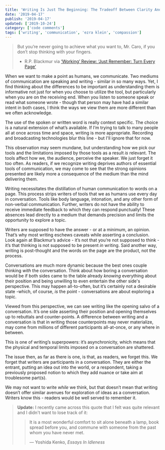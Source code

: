 ```yaml
---
title: 'Writing Is Just The Beginning: The Tradeoff Between Clarity And Exploration With Writing And Conversing'
date: '2019-04-17'
publish: '2019-04-17'
updated: ['2019-10-24']
category: ['code comments']
tags: ['writing', 'communication', 'ezra klein', 'compassion']
---
```


> But you’re never going to achieve what you want to, Mr. Caro, if you don’t stop thinking with your fingers.
>
> -   R.P. Blackmur via [‘Working’ Review: ‘Just Remember: Turn Every Page’](https://www.wsj.com/articles/working-review-just-remember-turn-every-page-11555107427)

When we want to make a point as humans, we communicate. Two mediums of communication are speaking and writing - similar in so many ways. Yet, I find thinking about the differences to be important as understanding them is informative not just for when you choose to utilize the tool, but particularly when you are on the receiving end. When you listen to someone speak or read what someone wrote - though that person may have had a similar intent in both cases, I think the ways we view them are more different than we often acknowledge.

The use of the spoken or written word is really context specific. The choice is a natural extension of what’s available. If I’m trying to talk to many people all at once across time and space, writing is more appropriate. Recording and broadcasting technologies blur this line - but I'll ignore that for now.

This observation may seem mundane, but understanding how we pick our tools and the limitations imposed by those tools as a result _is_ relevant. The tools affect how we, the audience, perceive the speaker. We just forget it too often. As readers, if we recognize writing deprives authors of essential tools of communication, we may come to see that the strong opinions presented are likely more a consequence of the medium than the mind delivering them.

Writing necessitates the distillation of human communication to words on a page. This process strips writers of tools that we as humans use every day in conversation. Tools like body language, intonation, and any other form of non-verbal communication. Further, writers do not have the ability to receive immediate feedback to which they can respond punctually! These absences lead directly to a medium that demands precision and limits the opportunity to explore a topic.

Writers are supposed to have the answer - or at a minimum, an opinion. That’s why most writing eschews caveats while asserting a conclusion. Look again at Blackmur’s advice - it’s not that you’re not supposed to think - it’s that thinking is not supposed to be present _in_ writing. Said another way, writing is post-thought and the words on the page are the product, not the process.

Conversations are much more dynamic because the best ones couple thinking _with_ the conversation. Think about how boring a conversation would be if both sides came to the table already _knowing_ everything about their position and being unwilling to even entertain the other side's perspective. This may happen all-to-often, but it’s certainly not a desirable state -which, of course, _is_ the point - conversations are about exploring a topic.

Viewed from this perspective, we can see writing like the opening salvo of a conversation. It’s one side asserting their position and opening themselves up to rebuttals and counter-points. A difference between writing and a conversation is that in writing those counterpoints may never materialize, may come from millions of different participants all-at-once, or any where in between.

This is one of writing’s superpowers: it’s asynchronicity, which means that the physical and temporal limits imposed on a conversation are shattered.

The issue then, as far as there is one, is that, as readers, we forget this. We forget that writers are participants in a conversation. They are either the entrant, putting an idea out into the world, or a respondent, taking a previously proposed notion to which they add nuance or take aim at troublesome part(s).

We may not want to write _while_ we think, but that doesn’t mean that writing doesn’t offer similar avenues for exploration of ideas as a conversation. Writers know this - readers would be well served to remember it.

> **Update:** I recently came across this quote that I felt was quite relevant and I didn't want to lose track of it:
>
> > It is a most wonderful comfort to sit alone beneath a lamp, book spread before you, and commune with someone from the past whom you have never met.
> >
> > — Yoshida Kenko, _Essays In Idleness_
